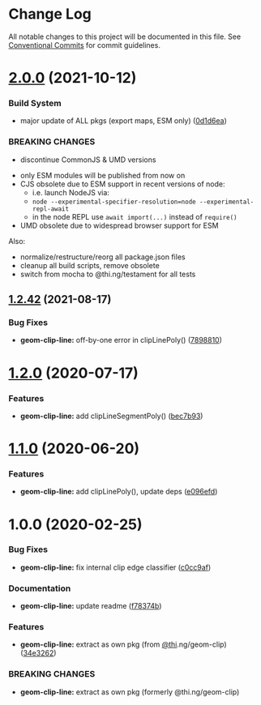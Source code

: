 # Change Log

All notable changes to this project will be documented in this file.
See [Conventional Commits](https://conventionalcommits.org) for commit guidelines.

# [2.0.0](https://github.com/thi-ng/umbrella/compare/@thi.ng/geom-clip-line@1.2.45...@thi.ng/geom-clip-line@2.0.0) (2021-10-12)


### Build System

* major update of ALL pkgs (export maps, ESM only) ([0d1d6ea](https://github.com/thi-ng/umbrella/commit/0d1d6ea9fab2a645d6c5f2bf2591459b939c09b6))


### BREAKING CHANGES

* discontinue CommonJS & UMD versions

- only ESM modules will be published from now on
- CJS obsolete due to ESM support in recent versions of node:
  - i.e. launch NodeJS via:
  - `node --experimental-specifier-resolution=node --experimental-repl-await`
  - in the node REPL use `await import(...)` instead of `require()`
- UMD obsolete due to widespread browser support for ESM

Also:
- normalize/restructure/reorg all package.json files
- cleanup all build scripts, remove obsolete
- switch from mocha to @thi.ng/testament for all tests






##  [1.2.42](https://github.com/thi-ng/umbrella/compare/@thi.ng/geom-clip-line@1.2.41...@thi.ng/geom-clip-line@1.2.42) (2021-08-17) 

###  Bug Fixes 

- **geom-clip-line:** off-by-one error in clipLinePoly() ([7898810](https://github.com/thi-ng/umbrella/commit/7898810244a7a4e4cba43c7ec0bedc095e1f4be4)) 

#  [1.2.0](https://github.com/thi-ng/umbrella/compare/@thi.ng/geom-clip-line@1.1.4...@thi.ng/geom-clip-line@1.2.0) (2020-07-17) 

###  Features 

- **geom-clip-line:** add clipLineSegmentPoly() ([bec7b93](https://github.com/thi-ng/umbrella/commit/bec7b93f13450a02ca62995992d1f488d2ff24be)) 

#  [1.1.0](https://github.com/thi-ng/umbrella/compare/@thi.ng/geom-clip-line@1.0.19...@thi.ng/geom-clip-line@1.1.0) (2020-06-20) 

###  Features 

- **geom-clip-line:** add clipLinePoly(), update deps ([e096efd](https://github.com/thi-ng/umbrella/commit/e096efdbe71549a781daa5b154c47e5e0eea33d1)) 

#  1.0.0 (2020-02-25) 

###  Bug Fixes 

- **geom-clip-line:** fix internal clip edge classifier ([c0cc9af](https://github.com/thi-ng/umbrella/commit/c0cc9af93293b3e68e9d5724874039e16bd6835e)) 

###  Documentation 

- **geom-clip-line:** update readme ([f78374b](https://github.com/thi-ng/umbrella/commit/f78374bec7dfe6227faaf699ab51e9a129ade922)) 

###  Features 

- **geom-clip-line:** extract as own pkg (from [@thi](https://github.com/thi).ng/geom-clip) ([34e3262](https://github.com/thi-ng/umbrella/commit/34e3262f8784df44f4adb729110d37513fccdfb3)) 

###  BREAKING CHANGES 

- **geom-clip-line:** extract as own pkg (formerly @thi.ng/geom-clip)
